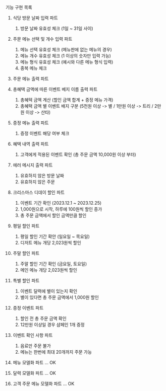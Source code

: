 기능 구현 목록

1. 식당 방문 날짜 입력 파트
    1. 방문 날짜 유효성 체크 (1일 ~ 31일 사이)


2. 주문 메뉴 선택 및 개수 입력 파트
    1. 메뉴 선택 유효성 체크 (메뉴판에 없는 메뉴의 경우)
    2. 메뉴 개수 유효성 체크 (1 이상의 숫자만 입력 가능)
    3. 메뉴 형식 유효성 체크 (예시와 다른 메뉴 형식 입력)
    4. 중복 메뉴 체크


3. 주문 메뉴 출력 파트


4. 총혜택 금액에 따른 이벤트 베지 이름 출력 파트
    1. 총혜텍 금액 계산 (할인 금액 합계 + 증정 메뉴 가격)
    2. 총혜택 금액 별 이벤트 배지 구분 (5천원 이상 -> 별 / 1만원 이상 -> 트리 / 2만원 이상 -> 산타)


5. 증정 메뉴 출력 파트
    1. 증정 이벤트 해당 여부 체크


6. 혜택 내역 출력 파트
    1. 고객에게 적용된 이벤트 확인 (총 주문 금액 10,000원 이상 부터)


7. 에러 메시지 출력 파트
    1. 유효하지 않은 방문 날짜
    2. 유효하지 않은 주문


8. 크리스마스 디데이 할인 파트
    1. 이벤트 기간 확인 (2023.12.1 ~ 2023.12.25)
    2. 1,000원으로 시작, 하루에 100원씩 할인 증가
    3. 총 주문 금액에서 할인 금액만큼 할인


9. 평일 할인 파트
    1. 평일 할인 기간 확안 (일요일 ~ 목요일)
    2. 디저트 메뉴 개당 2,023원씩 할인


10. 주말 할인 파트
    1. 주말 할인 기간 확인 (금요일, 토요일)
    2. 메인 메뉴 개당 2,023원씩 할인


11. 특별 할인 파트
    1. 이벤트 달력에 별이 있는지 확인
    2. 별이 있다면 총 주문 금액에서 1,000원 할인


12. 증정 이벤트 파트
    1. 할인 전 총 주문 금액 확인
    2. 12만원 이상일 경우 샴페인 1개 증정


13. 이벤트 확인 사항 파트
    1. 음료만 주문 불가
    2. 메뉴는 한번에 최대 20개까지 주문 가능


14. 메뉴 모델화 파트 ... OK


15. 달력 모델화 파트 ... OK


16. 고객 주문 메뉴 모델화 파트 ... OK